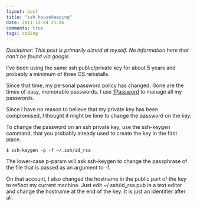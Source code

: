 ```yaml
---
layout: post
title: "ssh housekeeping"
date: 2011-12-04 21:46
comments: true
tags: coding
---
```

*Disclaimer: This post is primarily aimed at myself. No information here that can't be found via google.*

I've been using the same ssh public/private key for about 5 years and probably a minimum of three OS reinstalls.

Since that time, my personal password policy has changed. Gone are the times of easy, memorable passwords. I use [1Password](https://agilebits.com/onepassword) to manage all my passwords.

Since I have no reason to believe that my private key has been compromised, I thought it might be time to change the password on the key.

To change the password on an ssh private key, use the ssh-keygen command, that you probably already used to create the key in the first place.

	$ ssh-keygen -p -f ~/.ssh/id_rsa

The lower-case p-param will ask ssh-keygen to change the passphrase of the file that is passed as an argument to -f.

On that account, I also changed the hostname in the public part of the key to reflect my current machine. Just edit ~/.ssh/id_rsa.pub in a text editor and change the hostname at the end of the key. It is just an identifier after all.
